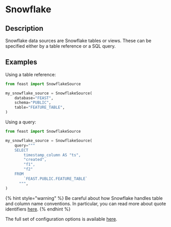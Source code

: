 # Snowflake

## Description

Snowflake data sources are Snowflake tables or views.
These can be specified either by a table reference or a SQL query.

## Examples

Using a table reference:

```python
from feast import SnowflakeSource

my_snowflake_source = SnowflakeSource(
    database="FEAST",
    schema="PUBLIC",
    table="FEATURE_TABLE",
)
```

Using a query:

```python
from feast import SnowflakeSource

my_snowflake_source = SnowflakeSource(
    query="""
    SELECT
        timestamp_column AS "ts",
        "created",
        "f1",
        "f2"
    FROM
        `FEAST.PUBLIC.FEATURE_TABLE`
      """,
)
```

{% hint style="warning" %}
Be careful about how Snowflake handles table and column name conventions.
In particular, you can read more about quote identifiers [here](https://docs.snowflake.com/en/sql-reference/identifiers-syntax.html).
{% endhint %}

The full set of configuration options is available [here](https://rtd.feast.dev/en/latest/index.html#feast.infra.offline_stores.snowflake_source.SnowflakeSource).
